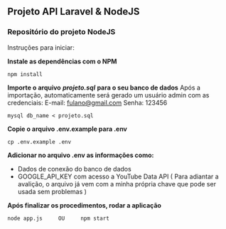 ## Projeto API Laravel & NodeJS

### Repositório do projeto NodeJS

Instruções para iniciar:

**Instale as dependências com o NPM**
```
npm install
```

**Importe o arquivo** ***projeto.sql*** **para o seu banco de dados**
Após a importação, automaticamente será gerado um usuário admin com as credenciais:
E-mail: fulano@gmail.com
Senha: 123456
```
mysql db_name < projeto.sql
```

**Copie o arquivo .env.example para .env**
```
cp .env.example .env
```
**Adicionar no arquivo .env as informações como:**
- Dados de conexão do banco de dados
- GOOGLE_API_KEY com acesso a YouTube Data API ( Para adiantar a avalição, o arquivo já vem com a minha própria chave que pode ser usada sem problemas )

**Após finalizar os procedimentos, rodar a aplicação**
```
node app.js     OU     npm start
```